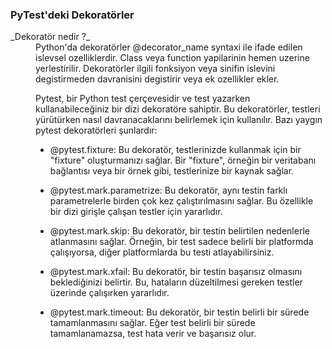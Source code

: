 ### PyTest'deki Dekoratörler

<dl>
<dt> _Dekoratör nedir ?_  <dt>
<dd> Python'da dekoratörler @decorator_name syntaxi ile ifade edilen islevsel ozelliklerdir. Class veya function yapilarinin hemen uzerine yerlestirilir.
Dekoratörler ilgili fonksiyon veya sinifin islevini degistirmeden davranisini degistirir veya ek ozellikler ekler.
<dd>
<dl>

Pytest, bir Python test çerçevesidir ve test yazarken kullanabileceğiniz bir dizi dekoratöre sahiptir. Bu dekoratörler, testleri yürütürken nasıl davranacaklarını belirlemek için kullanılır. Bazı yaygın pytest dekoratörleri şunlardır:

* @pytest.fixture: Bu dekoratör, testlerinizde kullanmak için bir "fixture" oluşturmanızı sağlar. 
  Bir "fixture", örneğin bir veritabanı bağlantısı veya bir örnek gibi, testlerinize bir kaynak sağlar.

* @pytest.mark.parametrize: Bu dekoratör, aynı testin farklı parametrelerle birden çok kez çalıştırılmasını sağlar. 
  Bu özellikle bir dizi girişle çalışan testler için yararlıdır.

* @pytest.mark.skip: Bu dekoratör, bir testin belirtilen nedenlerle atlanmasını sağlar. 
  Örneğin, bir test sadece belirli bir platformda çalışıyorsa, diğer platformlarda bu testi atlayabilirsiniz.

* @pytest.mark.xfail: Bu dekoratör, bir testin başarısız olmasını beklediğinizi belirtir. 
  Bu, hataların düzeltilmesi gereken testler üzerinde çalışırken yararlıdır.

* @pytest.mark.timeout: Bu dekoratör, bir testin belirli bir sürede tamamlanmasını sağlar. 
  Eğer test belirli bir sürede tamamlanamazsa, test hata verir ve başarısız olur.
